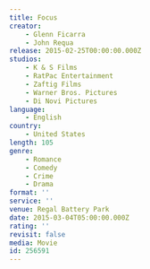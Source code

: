 ```yaml
---
title: Focus
creator:
    - Glenn Ficarra
    - John Requa
release: 2015-02-25T00:00:00.000Z
studios:
    - K & S Films
    - RatPac Entertainment
    - Zaftig Films
    - Warner Bros. Pictures
    - Di Novi Pictures
language:
    - English
country:
    - United States
length: 105
genre:
    - Romance
    - Comedy
    - Crime
    - Drama
format: ''
service: ''
venue: Regal Battery Park
date: 2015-03-04T05:00:00.000Z
rating: ''
revisit: false
media: Movie
id: 256591
---
```



